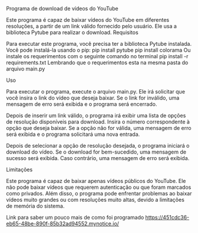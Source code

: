 Programa de download de vídeos do YouTube

Este programa é capaz de baixar vídeos do YouTube em diferentes resoluções, a partir de um link válido fornecido pelo usuário. Ele usa a biblioteca Pytube para realizar o download.
Requisitos

Para executar este programa, você precisa ter a biblioteca Pytube instalada. Você pode instalá-la usando o pip:
pip install pytube
pip install colorama
Ou instale os requerimentos com o seguinte comando no terminal
pip install -r requirements.txt
Lembrando que o requerimentos esta na mesma pasta do arquivo main.py

Uso

Para executar o programa, execute o arquivo main.py. Ele irá solicitar que você insira o link do vídeo que deseja baixar. Se o link for inválido, uma mensagem de erro será exibida e o programa será encerrado.

Depois de inserir um link válido, o programa irá exibir uma lista de opções de resolução disponíveis para download. Insira o número correspondente à opção que deseja baixar. Se a opção não for válida, uma mensagem de erro será exibida e o programa solicitará uma nova entrada.

Depois de selecionar a opção de resolução desejada, o programa iniciará o download do vídeo. Se o download for bem-sucedido, uma mensagem de sucesso será exibida. Caso contrário, uma mensagem de erro será exibida.

Limitações

Este programa é capaz de baixar apenas vídeos públicos do YouTube. Ele não pode baixar vídeos que requerem autenticação ou que foram marcados como privados. Além disso, o programa pode enfrentar problemas ao baixar vídeos muito grandes ou com resoluções muito altas, devido a limitações de memória do sistema.

Link para saber um pouco mais de como foi programado
https://451cdc36-eb65-48be-890f-85b32ad94552.mynotice.io/
